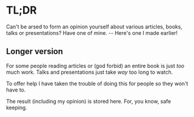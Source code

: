# TL;DR

Can't be arsed to form an opinion yourself about various articles, books, talks
or presentations? Have one of mine. -- Here's one I made earlier!

## Longer version

For some people reading articles or (god forbid) an entire book is just *too*
much work. Talks and presentations just take *way* too long to watch.

To offer help I have taken the trouble of doing this for people so they won't
have to.

The result (including my opinion) is stored here. For, you know, safe keeping.
